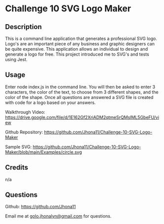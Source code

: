 # Challenge 10 SVG Logo Maker

## Description

This is a command line application that generates a professional SVG logo.  Logo's are an important piece of any business and graphic designers can be quite expensive.  This application allows an individual to design and generate a logo for free.  This project introduced me to SVG's and tests using Jest.

## Usage
Enter node index.js in the command line.  You will then be asked to enter 3 characters, the color of the text, to choose from 3 different shapes, and the color of the shape.  Once all questions are answered a SVG file is created with code for a logo based on your answers.

Walkthrough Video: https://drive.google.com/file/d/1E162Gf2XriADM2qtmeSrQMsIML5GbeFU/view

Github Repository: https://github.com/Jhona11/Challenge-10-SVG-Logo-Maker

Sample SVG: https://github.com/Jhona11/Challenge-10-SVG-Logo-Maker/blob/main/Examples/circle.svg

## Credits

n/a

## Questions

Github: https://github.com/Jhona11

Email me at golo.jhonalyn@gmail.com for questions.